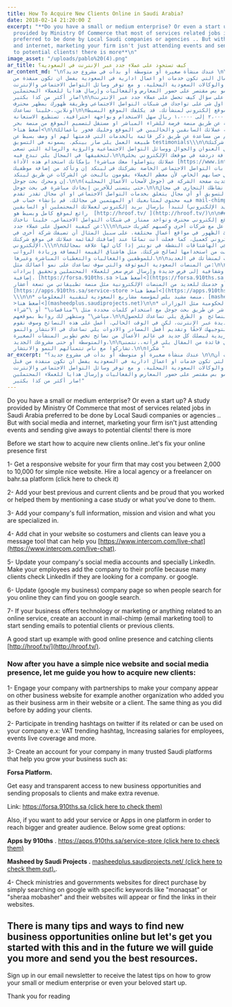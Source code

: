 ```yaml
---
title: How To Acquire New Clients Online in Saudi Arabia?
date: 2018-02-14 21:20:00 Z
excerpt: "**Do you have a small or medium enterprise? Or even a start up? A study
  provided by Ministry Of Commerce that most of services related jobs in Saudi Arabia
  preferred to be done by Local Saudi companies or agencies .. But with social media
  and internet, marketing your firm isn't just attending events and sending give aways
  to potential clients! there is more**\n"
image_asset: "/uploads/pablo%20(4).png"
ar_title: كيف تستحوذ على عملاء جدد عبر الإنترنت في السعودية؟
ar_content_md: "\nعندك منشأة صغيرة أو متوسطة أو بدأت في مشروع جديد؟ \n\nالدراسات تثبت
  أن معظم الاعمال التي تكون خدمات او اعمال ادارية في السعودية يفضل ان تكون منفذة من
  قبل الشركات والوكالات السعودية المحلية. و مع توفر وسائل التواصل الاجتماعي والإنترنت،
  التسويق مو بس مقتصر على حضور المعارض والفعاليات وإرسال هدايا للعملاء المحتملين.
  صار أكثر من كذا بكثير!\n\nقبل لا نجاوب على سؤال كيف تحصل على عملاء جدد عبر الإنترنت،
  لازم أن نركز اول شي على تواجدك في شبكات التواصل الاجتماعي وطريقة ظهورك بمظهر محترف
  اونلاين..خلينا نساعدك\n\n١. قم بإنشاء موقع إلكتروني لمنشأتك. قد يكلفك الموقع البسيط
  السهل ما بين ٢،٠٠٠ إلى ١،٠٠٠٠ ريال سهل الاستخدام وبواجهة احترافية. تستطيع الاستعانة
  بشركة محلية عن طريق منصة فرصة للشراء المباشر او مستقل لتصميم الموقع من منصة بحر
  >أضغط هنا<\n\n٢. قم بإضافة عملائك السابقين والحاليين في الموقع وخليك فخور بأعمالك
  معهم قدمت لهم من مساعدة عن طريق ذكر قائمة بالخدمات التي قدمتها لهم او وصف بسيط عن
  طبيعة العمل يلي صار بينكم. يسمونه في التسويق testimonials\\\n\n٣. اضف معلومات شركتك
  بالكامل مثل العنوان والجوال ووسائل التواصل الاجتماعية والرؤية والرسالة التي تسعى
  لتحقيقها في المجال يلي تبدع فيه.\n\n٤. قم بإضافة دردشة في موقعك الإلكتروني يخلي
  عملائك يتواصلوا معك مباشرة! بإمكانك استخدام هذه الأداة [https://www.intercom.com/live-chat](https://www.intercom.com/live-chat)\n\n٥.
  قم بتحديث حسابات التواصل الاجتماعي الخاصة بشركتك في لينكد إن وتأكد من إضافة موظفيك
  لأسم الشركة في حسابهم الخاص، لأن معظم العملاء يقومون بالبحث عن الشركات عن طريق لينكد
  إن ومحرك بحث جوجل.\n\n٦. لا تنسى تحديث صفحة الشركة في (جوجل لأصحاب الأعمال المحلية)
  حتى يتسنى للآخرين إيجادك مباشرة في بحث جوجل.\n\n٧. إذا كان نشاطك التجاري في مجال
  التقنية والتسويق أو أي مجال يتعلق بخدمات التواصل الاجتماعي او اي مجال تقدر تقدم
  فيه محتوى لمتابعيك او المهتمين في مجالك، قم بإنشاء حساب في mail-chimp (أداة تسويقية
  عن طريق البريد الإلكتروني) لتبدأ بإرسال بريد إلكتروني لعملائك المحتملين أو السابقين.\n\n\\\n\nمثال
  رائع لموقع كامل وبسيط هو  [http://hroof.tv/ ](http://hroof.tv/)\n\n## الآن وبعد
  حصولك على موقع إلكتروني محترف وتواجد ممتاز في شبكات التواصل الاجتماعي، خلينا ناخذك
  عن كيفية الحصول على عملاء جدد:\\\n\n١. قم بالتفاعل مع شركات أخرى وكسبهم كشريك حتى
  يتسنى لشركتك الظهور في مواقع أعمال مختلفة. على سبيل المثال أن تضيفك شركة أخرى في
  موقعهم الإلكتروني كعميل، كما فعلت أنت تمامًا عند إضافتك لقائمة عملائك في موقع شركتك
  الإلكتروني.\\\n\n٢. شارك في الهاشتاقات النشطة في تويتر إذا كان لها علاقة بمجالك
  أو إذا تمكَّنت من استخدامها لصالح شركتك. مثل هاشتاق القيمة المضافة وزيادة الرواتب
  للموظفين والفعاليات والتغطيات المباشرة وغيرها.\n\n٣. قم بإنشاء حساب لمنشأتك في العديد
  من المنصات السعودية الموثوقة والتي سوف تساعدك على نمو أعمالك مثل:\n\n* منصة فرصة:
  للوصول بكل سهولة وشفافية إلى فرص جديدة وإرسال عرض سعر للعملاء المحتملين وتحقيق إيرادات
  إضافية. [https://forsa.910ths.sa >أضغط هنا<](https://forsa.910ths.sa >أضغط هنا<)\n\n\\\n\n*
  اضف تطبيقك أو خدمتك للعديد من المنصات الإلكترونية مثل منصة تطبيقاتي من تسعة أعشار.
  [https://apps.910ths.sa/service-store >أضغط هنا<](https://apps.910ths.sa/service-store)
  \\\n\n* منصة مشيد بلس لمؤسسة مشاريع السعودية لتقنية المعلومات. [masheedplus.saudiprojects.net/
  >أضغط هنا<](masheedplus.saudiprojects.net)\n\n* قم بتصفح المواقع الحكومية مثل الوزارات
  للشراء المباشر عن طريق بحث جوجل مع استخدام كلمات محددة مثل \"مناقصات\" أو \"شراء
  مباشر\" وستظهر لك روابط بموقعهم.\n\nفي كثير من النصائح  و الطرق يلي تساعدك للحصول
  على فرص عمل جديدة عبر الإنترنت، لكن في الوقت الحالي، أعمل على هذه النصائح وسوف نقوم
  بتوجيهك لاحقًا وتقديم أفضل المصادر والادوات يلي تساعدك في الانتشار والنمو.\n\nاشترك
  في نشرتنا البريدية ليصلك كل جديد في عالم الأعمال من نصائح تخص تطوير المنشآت الصغيرة
  والمتوسطة أو حتى مشروعك الجديد.\n\nاذا تشوف في فائدة من المقال يلي قرأته..نتمنى
  تشاركوا مع ناس تتمنالهم النمو والانتشار.\n\nشكرا "
ar_excerpt: "عندك منشأة صغيرة أو متوسطة أو بدأت في مشروع جديد؟ \n\nالدراسات تثبت أن
  معظم الاعمال التي تكون خدمات او اعمال ادارية في السعودية يفضل ان تكون منفذة من قبل
  الشركات والوكالات السعودية المحلية. و مع توفر وسائل التواصل الاجتماعي والإنترنت،
  التسويق مو بس مقتصر على حضور المعارض والفعاليات وإرسال هدايا للعملاء المحتملين.
  صار أكثر من كذا بكثير!"
---
```


Do you have a small or medium enterprise? Or even a start up? A study provided by Ministry Of Commerce that most of services related jobs in Saudi Arabia preferred to be done by Local Saudi companies or agencies .. But with social media and internet, marketing your firm isn't just attending events and sending give aways to potential clients! there is more

Before we start how to acquire new clients online..let's fix your online presence first

1- Get a responsive website for your firm that may cost you between 2,000 to 10,000 for simple nice website. Hire a local agency or a freelancer on bahr.sa platform (click here to check it)

2- Add your best previous and current clients and be proud that you worked or helped them by mentioning a case study or what you've done to them.

3- Add your company's full information, mission and vision and what you are specialized in.

4- Add chat in your website so costumers and clients can leave you a message tool that can help you [https://www.intercom.com/live-chat](https://www.intercom.com/live-chat).

5- Update your company's social media accounts and specially LinkedIn. Make your employees add the company to their profile because many clients check LinkedIn if they are looking for a company. or google.

6- Update (google my business) company page so when people search for you online they can find you on google search.

7- If your business offers technology or marketing or anything related to an online service, create an account in mail-chimp (email marketing tool) to start sending emails to potential clients or previous clients.

A good start up example with good online presence and catching clients [http://hroof.tv/](http://hroof.tv/).

### Now after you have a simple nice website and social media presence, let me guide you how to acquire new clients:

1- Engage your company with partnerships to make your company appear on other business website for example another organization who added you as their business arm in their website or a client. The same thing as you did before by adding your clients.

2- Participate in trending hashtags on twitter if its related or can be used on your company e.x: VAT trending hashtag, Increasing salaries for employees, events live coverage and more.

3- Create an account for your company in many trusted Saudi platforms that help you grow your business such as:

**Forsa Platform.**

Get easy and transparent access to new business opportunities and
sending proposals to clients and make extra revenue.

Link:  [https://forsa.910ths.sa   (click here to check them)](https://forsa.910ths.sa/)

Also, if you want to add your service or Apps in one platform in order to reach bigger and greater audience.  Below some great options: 

**Apps by 910ths** .
[https://apps.910ths.sa/service-store (click here to check them)](https://apps.910ths.sa/service-store)

**Masheed by Saudi Projects .**
[masheedplus.saudiprojects.net/ (click here to check them out).](masheedplus.saudiprojects.net/).

4- Check ministries and governments websites for direct purchase  by simply searching on google with specific keywords like "monaqsat" or "sheraa mobasher" and their websites will appear or find the links in their websites.

## There is many tips and ways to find new business opportunities online but let's get you started with this and in the future we will guide you more and send you the best resources.

Sign up in our email newsletter to receive the latest tips on how to grow your small or medium enterprise or even your beloved start up.

Thank you for reading